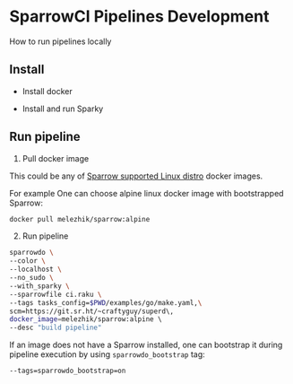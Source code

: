 # SparrowCI Pipelines Development

How to run pipelines locally

## Install

* Install docker

* Install and run Sparky

## Run pipeline

1. Pull docker image

This could be any of [Sparrow supported Linux distro](https://github.com/melezhik/sparrowdo/blob/master/resources/bootstrap.sh) docker images.

For example One can choose alpine linux docker image with bootstrapped Sparrow:

```bash
docker pull melezhik/sparrow:alpine
```

2. Run pipeline

```bash
sparrowdo \
--color \
--localhost \
--no_sudo \
--with_sparky \
--sparrowfile ci.raku \
--tags tasks_config=$PWD/examples/go/make.yaml,\
scm=https://git.sr.ht/~craftyguy/superd\,
docker_image=melezhik/sparrow:alpine \ 
--desc "build pipeline"
```

If an image does not have a Sparrow installed, one can
bootstrap it during pipeline execution by using `sparrowdo_bootstrap` tag:

```
--tags=sparrowdo_bootstrap=on
```

